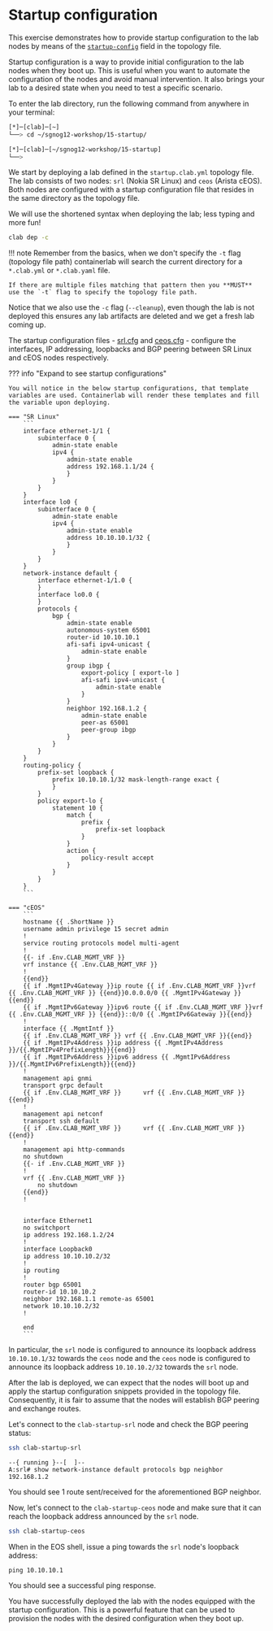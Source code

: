 # Startup configuration

This exercise demonstrates how to provide startup configuration to the lab nodes by means of the [`startup-config`](https://containerlab.dev/manual/nodes/#startup-config) field in the topology file.

Startup configuration is a way to provide initial configuration to the lab nodes when they boot up. This is useful when you want to automate the configuration of the nodes and avoid manual intervention. It also brings your lab to a desired state when you need to test a specific scenario.

To enter the lab directory, run the following command from anywhere in your terminal:

```bash
[*]─[clab]─[~]
└──> cd ~/sgnog12-workshop/15-startup/

[*]─[clab]─[~/sgnog12-workshop/15-startup]
└──>
```

We start by deploying a lab defined in the `startup.clab.yml` topology file. The lab consists of two nodes: `srl` (Nokia SR Linux) and `ceos` (Arista cEOS). Both nodes are configured with a startup configuration file that resides in the same directory as the topology file.

We will use the shortened syntax when deploying the lab; less typing and more fun!

```bash
clab dep -c
```
!!! note
    Remember from the basics, when we don't specify the `-t` flag (topology file path) containerlab will search the current directory for a `*.clab.yml` or `*.clab.yaml` file.

    If there are multiple files matching that pattern then you **MUST** use the `-t` flag to specify the topology file path.

Notice that we also use the `-c` flag (`--cleanup`), even though the lab is not deployed this ensures any lab artifacts are deleted and we get a fresh lab coming up.

The startup configuration files - [srl.cfg](srl.cfg) and [ceos.cfg](ceos.cfg) - configure the interfaces, IP addressing, loopbacks and BGP peering between SR Linux and cEOS nodes respectively.

??? info "Expand to see startup configurations"

    You will notice in the below startup configurations, that template variables are used. Containerlab will render these templates and fill the variable upon deploying.

    === "SR Linux"
        ```
        interface ethernet-1/1 {
            subinterface 0 {
                admin-state enable
                ipv4 {
                    admin-state enable
                    address 192.168.1.1/24 {
                    }
                }
            }
        }
        interface lo0 {
            subinterface 0 {
                admin-state enable
                ipv4 {
                    admin-state enable
                    address 10.10.10.1/32 {
                    }
                }
            }
        }
        network-instance default {
            interface ethernet-1/1.0 {
            }
            interface lo0.0 {
            }
            protocols {
                bgp {
                    admin-state enable
                    autonomous-system 65001
                    router-id 10.10.10.1
                    afi-safi ipv4-unicast {
                        admin-state enable
                    }
                    group ibgp {
                        export-policy [ export-lo ]
                        afi-safi ipv4-unicast {
                            admin-state enable
                        }
                    }
                    neighbor 192.168.1.2 {
                        admin-state enable
                        peer-as 65001
                        peer-group ibgp
                    }
                }
            }
        }
        routing-policy {
            prefix-set loopback {
                prefix 10.10.10.1/32 mask-length-range exact {
                }
            }
            policy export-lo {
                statement 10 {
                    match {
                        prefix {
                            prefix-set loopback
                        }
                    }
                    action {
                        policy-result accept
                    }
                }
            }
        }
        ```

    === "cEOS"
        ```
        hostname {{ .ShortName }}
        username admin privilege 15 secret admin
        !
        service routing protocols model multi-agent
        !
        {{- if .Env.CLAB_MGMT_VRF }}
        vrf instance {{ .Env.CLAB_MGMT_VRF }}
        !
        {{end}}
        {{ if .MgmtIPv4Gateway }}ip route {{ if .Env.CLAB_MGMT_VRF }}vrf {{ .Env.CLAB_MGMT_VRF }} {{end}}0.0.0.0/0 {{ .MgmtIPv4Gateway }}{{end}}
        {{ if .MgmtIPv6Gateway }}ipv6 route {{ if .Env.CLAB_MGMT_VRF }}vrf {{ .Env.CLAB_MGMT_VRF }} {{end}}::0/0 {{ .MgmtIPv6Gateway }}{{end}}
        !
        interface {{ .MgmtIntf }}
        {{ if .Env.CLAB_MGMT_VRF }} vrf {{ .Env.CLAB_MGMT_VRF }}{{end}}
        {{ if .MgmtIPv4Address }}ip address {{ .MgmtIPv4Address }}/{{.MgmtIPv4PrefixLength}}{{end}}
        {{ if .MgmtIPv6Address }}ipv6 address {{ .MgmtIPv6Address }}/{{.MgmtIPv6PrefixLength}}{{end}}
        !
        management api gnmi
        transport grpc default
        {{ if .Env.CLAB_MGMT_VRF }}      vrf {{ .Env.CLAB_MGMT_VRF }}{{end}}
        !
        management api netconf
        transport ssh default
        {{ if .Env.CLAB_MGMT_VRF }}      vrf {{ .Env.CLAB_MGMT_VRF }}{{end}}
        !
        management api http-commands
        no shutdown
        {{- if .Env.CLAB_MGMT_VRF }}
        !
        vrf {{ .Env.CLAB_MGMT_VRF }}
            no shutdown
        {{end}}
        !


        interface Ethernet1
        no switchport
        ip address 192.168.1.2/24
        !
        interface Loopback0
        ip address 10.10.10.2/32
        !
        ip routing
        !
        router bgp 65001
        router-id 10.10.10.2
        neighbor 192.168.1.1 remote-as 65001
        network 10.10.10.2/32
        !

        end
        ```


In particular, the `srl` node is configured to announce its loopback address `10.10.10.1/32` towards the `ceos` node and the `ceos` node is configured to announce its loopback address `10.10.10.2/32` towards the `srl` node.

After the lab is deployed, we can expect that the nodes will boot up and apply the startup configuration snippets provided in the topology file. Consequently, it is fair to assume that the nodes will establish BGP peering and exchange routes.

Let's connect to the `clab-startup-srl` node and check the BGP peering status:

```bash
ssh clab-startup-srl
```

```
--{ running }--[  ]--
A:srl# show network-instance default protocols bgp neighbor 192.168.1.2
```

You should see 1 route sent/received for the aforementioned BGP neighbor.

Now, let's connect to the `clab-startup-ceos` node and make sure that it can reach the loopback address announced by the `srl` node.

```bash
ssh clab-startup-ceos
```

When in the EOS shell, issue a ping towards the `srl` node's loopback address:

```
ping 10.10.10.1
```

You should see a successful ping response.

You have successfully deployed the lab with the nodes equipped with the startup configuration. This is a powerful feature that can be used to provision the nodes with the desired configuration when they boot up.
